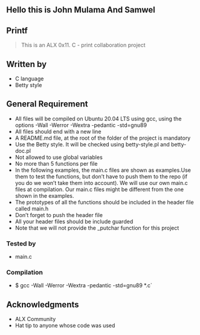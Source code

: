 ## Hello this is John Mulama And Samwel
## Printf
> This is an ALX  0x11. C - print collaboration project 

## Written by
- C language
- Betty style

## General Requirement
- All files will be compiled on Ubuntu 20.04 LTS using gcc, using the options -Wall -Werror -Wextra -pedantic -std=gnu89
- All files should end with a new line
- A README.md file, at the root of the folder of the project is mandatory
- Use the Betty style. It will be checked using betty-style.pl and betty-doc.pl
- Not allowed to use global variables
- No more than 5 functions per file
- In the following examples, the main.c files are shown as examples.Use them to test the functions, but don’t have to push them to the repo (if you do we won’t take them into account). We will use our own main.c files at compilation. Our main.c files might be different from the one shown in the examples.
- The prototypes of all the functions should be included in the header file called main.h
- Don’t forget to push the header file
- All your header files should be include guarded
- Note that we will not provide the _putchar function for this project

### Tested by
- main.c

### Compilation
- $ gcc -Wall -Werror -Wextra -pedantic -std=gnu89 *.c`

## Acknowledgments
- ALX Community
- Hat tip to anyone whose code was used
